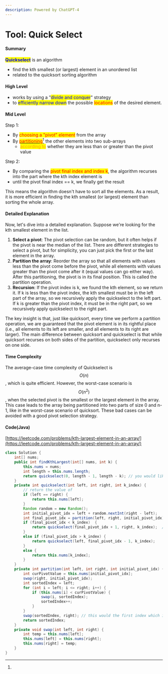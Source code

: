 ```yaml
---
description: Powered by ChatGPT-4
---
```


# Tool: Quick Select

#### Summary

<mark style="color:blue;">**Quickselect**</mark> is an algorithm

* find the kth smallest (or largest) element in an unordered list
* related to the quicksort sorting algorithm

#### **High Level**

* works by using a "<mark style="color:blue;">divide and conquer</mark>" strategy&#x20;
* to <mark style="color:blue;">efficiently narrow down</mark> the possible <mark style="color:red;">locations</mark> of the desired element.

#### Mid Level

Step 1:&#x20;

* By <mark style="color:red;">choosing a "pivot" element</mark> from the array
* By [<mark style="color:red;">partitioning</mark>](#user-content-fn-1)[^1] the other elements into two sub-arrays
  * <mark style="color:orange;">according to</mark> whether they are less than or greater than the pivot value

Step 2:&#x20;

* By comparing the <mark style="color:red;">pivot final index and index k</mark>, the algorithm recurses into the part where the kth index element is&#x20;
* until the pivot final index == k, we finally get the result

This means the algorithm doesn't have to sort all the elements. As a result, it is more efficient in finding the kth smallest (or largest) element than sorting the whole array.

#### **Detailed Explanation**

Now, let's dive into a detailed explanation. Suppose we're looking for the kth smallest element in the list.

1. **Select a pivot**: The pivot selection can be random, but it often helps if the pivot is near the median of the list. There are different strategies to select a pivot, but for simplicity, you can just pick the first or the last element in the array.
2. **Partition the array**: Reorder the array so that all elements with values less than the pivot come before the pivot, while all elements with values greater than the pivot come after it (equal values can go either way). After this partitioning, the pivot is in its final position. This is called the partition operation.
3. **Recursion**: If the pivot index is k, we found the kth element, so we return it. If k is less than the pivot index, the kth smallest must be in the left part of the array, so we recursively apply the quickselect to the left part. If k is greater than the pivot index, it must be in the right part, so we recursively apply quickselect to the right part.

The key insight is that, just like quicksort, every time we perform a partition operation, we are guaranteed that the pivot element is in its rightful place (i.e., all elements to its left are smaller, and all elements to its right are larger). The main difference between quicksort and quickselect is that while quicksort recurses on both sides of the partition, quickselect only recurses on one side.

#### **Time Complexity**

The average-case time complexity of Quickselect is $$O(n)$$, which is quite efficient. However, the worst-case scenario is $$O(n^2)$$, when the selected pivot is the smallest or the largest element in the array. This case leads to the array being partitioned into two parts of size 0 and n-1, like in the worst-case scenario of quicksort. These bad cases can be avoided with a good pivot selection strategy.



#### Code(Java)

[https://leetcode.com/problems/kth-largest-element-in-an-array/](https://leetcode.com/problems/kth-largest-element-in-an-array/)

```java
class Solution {
    int[] nums;
    public int findKthLargest(int[] nums, int k) {
        this.nums = nums;
        int length = this.nums.length;
        return quickselect(0, length - 1, length - k); // you would like to have kth largest, i.e.  length - k index
    }
    private int quickselect(int left, int right, int k_index) {
        // return the value of 
        if (left == right) {
            return this.nums[left];
        }
        Random random = new Random();
        int initial_pivot_idx = left + random.nextInt(right - left);
        int final_pivot_idx = partition(left, right, initial_pivot_idx);
        if (final_pivot_idx < k_index)  {
            return quickselect(final_pivot_idx + 1, right, k_index);  // pivot is correct, dont need to go into the recurrcence
        }
        else if (final_pivot_idx > k_index) {
            return quickselect(left, final_pivot_idx - 1, k_index);
        }
        else {
            return this.nums[k_index];
        }
    }
    private int partition(int left, int right, int initial_pivot_idx) {
        int curPivotValue = this.nums[initial_pivot_idx];
        swap(right, initial_pivot_idx);
        int sortedIndex = left;
        for (int i = left; i <= right; i++) {
            if (this.nums[i] < curPivotValue) {
                swap(i, sortedIndex);
                sortedIndex++;
            }
        }
        swap(sortedIndex, right); // this would the first index which is >= curPivotValue
        return sortedIndex;
    }
    private void swap(int left, int right) {
        int temp = this.nums[left];
        this.nums[left] = this.nums[right];
        this.nums[right] = temp;
    }
}
```

[^1]: 
